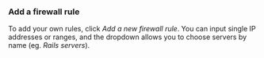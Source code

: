 


### Add a firewall rule

To add your own rules, click _Add a new firewall rule_. You can input single IP addresses or ranges, and the dropdown allows you to choose servers by name (eg. _Rails servers_).




